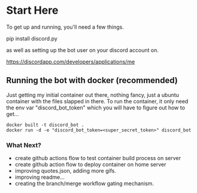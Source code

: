 # Start Here

To get up and running, you'll need a few things.   

pip install discord.py


as well as setting up the bot user on your discord account on.

https://discordapp.com/developers/applications/me

## Running the bot with docker (recommended)

Just getting my initial container out there, nothing fancy, just a ubuntu container with the files slapped in there. 
To run the container, it only need the env var "discord_bot_token" which you will have to figure out how to get...

```shell
docker built -t discord_bot .
docker run -d -e "discord_bot_token=<super_secret_token>" discord_bot
```


### What Next?

* create github actions flow to test container build process on server
* create github action flow to deploy container on home server
* improving quotes.json, adding more gifs.
* improving readme... 
* creating the branch/merge workflow gating mechanism. 
